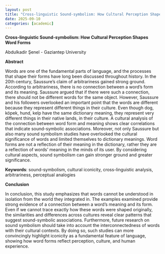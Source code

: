 ```yaml
---
layout: post
title: "Cross-linguistic Sound-symbolism: How Cultural Perception Shapes Word Forms"
date: 2025-09-10
categories: [academic]
---
```


**Cross-linguistic Sound-symbolism: How Cultural Perception Shapes Word Forms**
 
Abdulkadir Şenel - Gaziantep University
 
**Abstract**

 
Words are one of the fundamental parts of language, and the processes that shape their forms have long been discussed throughout history. In the 20th century, Saussure’s claim of arbitrariness gained strong ground. According to arbitrariness, there is no connection between a word’s form and its meaning. Saussure argued that if there were such a connection, there should not be different words for the same object. However, Saussure and his followers overlooked an important point that the words are different because they represent different things in their culture. Even though dog, köpek, hund, kelp have the same dictionary meaning, they represent very different things in their native lands, in their culture. A cultural analysis of the connection between word form and meaning shows clear correlations that indicate sound-symbolic associations. Moreover, not only Saussure but also many sound symbolism studies have overlooked the cultural significance of words and limited themselves to dictionary meanings. Word forms are not a reflection of their meaning in the dictionary, rather they are a reflection of words’ meaning in the minds of its user. By considering cultural aspects, sound symbolism can gain stronger ground and greater significance.
 
**Keywords**: sound-symbolism, cultural iconicity, cross-linguistic analysis, arbitrariness, perceptual analogies
 
**Conclusion**

In conclusion, this study emphasizes that words cannot be understood in isolation from the world they integrated in. The examples examined provide strong evidence of a connection between a word’s meaning and its form. Even if we cannot trace exactly how these words were shaped originally, the similarities and differences across cultures reveal clear patterns that suggest sound-symbolic associations. Furthermore, future research on sound symbolism should take into account the interconnectedness of words with their cultural contexts. By doing so, such studies can more convincingly highlight iconicity as a fundamental feature of language, showing how word forms reflect perception, culture, and human experience.
